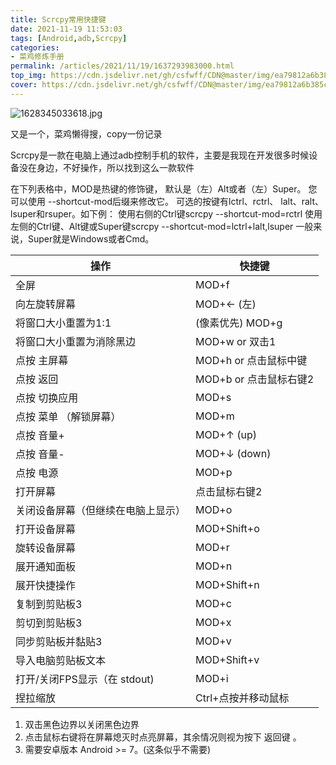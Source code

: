 ```yaml
---
title: Scrcpy常用快捷键
date: 2021-11-19 11:53:03
tags: [Android,adb,Scrcpy]
categories: 
- 菜鸡修炼手册
permalink: /articles/2021/11/19/1637293983000.html
top_img: https://cdn.jsdelivr.net/gh/csfwff/CDN@master/img/ea79812a6b385c5d44af446cab714f9cbc6433d9_raw.jpg
cover: https://cdn.jsdelivr.net/gh/csfwff/CDN@master/img/ea79812a6b385c5d44af446cab714f9cbc6433d9_raw.jpg
---
```

![1628345033618.jpg](https://cdn.jsdelivr.net/gh/csfwff/CDN@master/img/ea79812a6b385c5d44af446cab714f9cbc6433d9_raw.jpg)

又是一个，菜鸡懒得搜，copy一份记录

Scrcpy是一款在电脑上通过adb控制手机的软件，主要是我现在开发很多时候设备没在身边，不好操作，所以找到这么一款软件

在下列表格中，MOD是热键的修饰键， 默认是（左）Alt或者（左）Super。
您可以使用 --shortcut-mod后缀来修改它。
可选的按键有lctrl、rctrl、 lalt、ralt、lsuper和rsuper。如下例：
使用右侧的Ctrl键scrcpy --shortcut-mod=rctrl
使用左侧的Ctrl键、Alt键或Super键scrcpy --shortcut-mod=lctrl+lalt,lsuper
一般来说，Super就是Windows或者Cmd。


|操作|快捷键|
|---|---|
|全屏|	MOD+f|
向左旋转屏幕|	MOD+← (左)
将窗口大小重置为1:1 |(像素优先)	MOD+g
将窗口大小重置为消除黑边|	MOD+w or 双击1
点按 主屏幕 |	MOD+h or 点击鼠标中键
|点按 返回|	MOD+b or 点击鼠标右键2|
点按 切换应用|	MOD+s
点按 菜单 （解锁屏幕）|	MOD+m
点按 音量+	|MOD+↑ (up)
点按 音量-	|MOD+↓ (down)
点按 电源	|MOD+p
打开屏幕	|点击鼠标右键2
关闭设备屏幕（但继续在电脑上显示）|	MOD+o
打开设备屏幕	|MOD+Shift+o
旋转设备屏幕	|MOD+r
展开通知面板	|MOD+n
展开快捷操作	|MOD+Shift+n
复制到剪贴板3	|MOD+c
剪切到剪贴板3	|MOD+x
同步剪贴板并黏贴3|	MOD+v
导入电脑剪贴板文本|	MOD+Shift+v
打开/关闭FPS显示（在 stdout)|	MOD+i
捏拉缩放	|Ctrl+点按并移动鼠标




1. 双击黑色边界以关闭黑色边界 
2. 点击鼠标右键将在屏幕熄灭时点亮屏幕，其余情况则视为按下 返回键 。
3. 需要安卓版本 Android >= 7。(这条似乎不需要)
